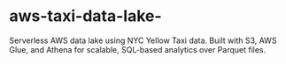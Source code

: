 # aws-taxi-data-lake-
Serverless AWS data lake using NYC Yellow Taxi data. Built with S3, AWS Glue, and Athena for scalable, SQL-based analytics over Parquet files.
